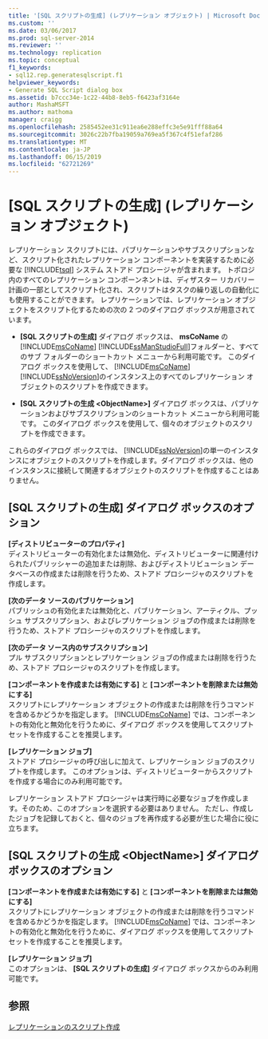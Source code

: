 ```yaml
---
title: '[SQL スクリプトの生成] (レプリケーション オブジェクト) | Microsoft Docs'
ms.custom: ''
ms.date: 03/06/2017
ms.prod: sql-server-2014
ms.reviewer: ''
ms.technology: replication
ms.topic: conceptual
f1_keywords:
- sql12.rep.generatesqlscript.f1
helpviewer_keywords:
- Generate SQL Script dialog box
ms.assetid: b7ccc34e-1c22-44b8-8eb5-f6423af3164e
author: MashaMSFT
ms.author: mathoma
manager: craigg
ms.openlocfilehash: 2585452ee31c911ea6e288effc3e5e91fff88a64
ms.sourcegitcommit: 3026c22b7fba19059a769ea5f367c4f51efaf286
ms.translationtype: MT
ms.contentlocale: ja-JP
ms.lasthandoff: 06/15/2019
ms.locfileid: "62721269"
---
```

# <a name="generate-sql-script-replication-objects"></a>[SQL スクリプトの生成] (レプリケーション オブジェクト)
  レプリケーション スクリプトには、パブリケーションやサブスクリプションなど、スクリプト化されたレプリケーション コンポーネントを実装するために必要な [!INCLUDE[tsql](../../includes/tsql-md.md)] システム ストアド プロシージャが含まれます。 トポロジ内のすべてのレプリケーション コンポーンネントは、ディザスター リカバリー計画の一部としてスクリプト化され、スクリプトはタスクの繰り返しの自動化にも使用することができます。 レプリケーションでは、レプリケーション オブジェクトをスクリプト化するための次の 2 つのダイアログ ボックスが用意されています。  
  
-   **[SQL スクリプトの生成]** ダイアログ ボックスは、 **msCoName** の [!INCLUDE[msCoName](../../includes/msconame-md.md)] [!INCLUDE[ssManStudioFull](../../includes/ssmanstudiofull-md.md)]フォルダーと、すべてのサブ フォルダーのショートカット メニューから利用可能です。 このダイアログ ボックスを使用して、 [!INCLUDE[msCoName](../../includes/msconame-md.md)] [!INCLUDE[ssNoVersion](../../includes/ssnoversion-md.md)]のインスタンス上のすべてのレプリケーション オブジェクトのスクリプトを作成できます。  
  
-   **[SQL スクリプトの生成 \<ObjectName>]** ダイアログ ボックスは、パブリケーションおよびサブスクリプションのショートカット メニューから利用可能です。 このダイアログ ボックスを使用して、個々のオブジェクトのスクリプトを作成できます。  
  
 これらのダイアログ ボックスでは、 [!INCLUDE[ssNoVersion](../../includes/ssnoversion-md.md)]の単一のインスタンスにオブジェクトのスクリプトを作成します。ダイアログ ボックスは、他のインスタンスに接続して関連するオブジェクトのスクリプトを作成することはありません。  
  
## <a name="generate-sql-script-options"></a>[SQL スクリプトの生成] ダイアログ ボックスのオプション  
 **[ディストリビューターのプロパティ]**  
 ディストリビューターの有効化または無効化、ディストリビューターに関連付けられたパブリッシャーの追加または削除、およびディストリビューション データベースの作成または削除を行うため、ストアド プロシージャのスクリプトを作成します。  
  
 **[次のデータ ソースのパブリケーション]**  
 パブリッシュの有効化または無効化と、パブリケーション、アーティクル、プッシュ サブスクリプション、およびレプリケーション ジョブの作成または削除を行うため、ストアド プロシージャのスクリプトを作成します。  
  
 **[次のデータ ソース内のサブスクリプション]**  
 プル サブスクリプションとレプリケーション ジョブの作成または削除を行うため、ストアド プロシージャのスクリプトを作成します。  
  
 **[コンポーネントを作成または有効にする]** と **[コンポーネントを削除または無効にする]**  
 スクリプトにレプリケーション オブジェクトの作成または削除を行うコマンドを含めるかどうかを指定します。 [!INCLUDE[msCoName](../../includes/msconame-md.md)] では、コンポーネントの有効化と無効化を行うために、ダイアログ ボックスを使用してスクリプト セットを作成することを推奨します。  
  
 **[レプリケーション ジョブ]**  
 ストアド プロシージャの呼び出しに加えて、レプリケーション ジョブのスクリプトを作成します。 このオプションは、ディストリビューターからスクリプトを作成する場合にのみ利用可能です。  
  
 レプリケーション ストアド プロシージャは実行時に必要なジョブを作成します。そのため、このオプションを選択する必要はありません。 ただし、作成したジョブを記録しておくと、個々のジョブを再作成する必要が生じた場合に役に立ちます。  
  
## <a name="generate-sql-script-objectname-options"></a>[SQL スクリプトの生成 \<ObjectName>] ダイアログ ボックスのオプション  
 **[コンポーネントを作成または有効にする]** と **[コンポーネントを削除または無効にする]**  
 スクリプトにレプリケーション オブジェクトの作成または削除を行うコマンドを含めるかどうかを指定します。 [!INCLUDE[msCoName](../../includes/msconame-md.md)] では、コンポーネントの有効化と無効化を行うために、ダイアログ ボックスを使用してスクリプト セットを作成することを推奨します。  
  
 **[レプリケーション ジョブ]**  
 このオプションは、 **[SQL スクリプトの生成]** ダイアログ ボックスからのみ利用可能です。  
  
## <a name="see-also"></a>参照  
 [レプリケーションのスクリプト作成](scripting-replication.md)  
  
  
